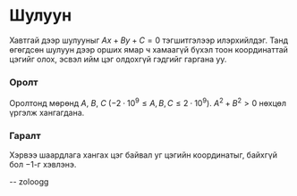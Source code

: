 Шулуун
======

Хавтгай дээр шулууныг $Ax + By + C = 0$ тэгшитгэлээр илэрхийлдэг. Танд өгөгдсөн шулуун дээр орших ямар ч хамаагүй бүхэл тоон координаттай цэгийг олох, эсвэл ийм цэг олдохгүй гэдгийг гаргана уу.
  
### Оролт

Оролтонд мөрөнд $A$, $B$, $C$ ($-2·10^9 ≤ A, B, C ≤ 2·10^9$). $A^2 + B^2 > 0$ нөхцөл үргэлж хангагдана.

### Гаралт

Хэрвээ шаардлага хангах цэг байвал уг цэгийн координатыг, байхгүй бол $-1$-г хэвлэнэ.

-- zoloogg

